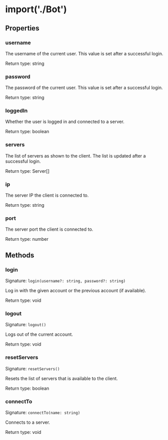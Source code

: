 # import('./Bot')



## Properties

### username
<p>The username of the current user. This value is set after a successful login.</p>


Return type: string

### password
<p>The password of the current user. This value is set after a successful login.</p>


Return type: string

### loggedIn
<p>Whether the user is logged in and connected to a server.</p>


Return type: boolean

### servers
<p>The list of servers as shown to the client. The list is updated after a successful login.</p>


Return type: Server[]

### ip
<p>The server IP the client is connected to.</p>


Return type: string

### port
<p>The server port the client is connected to.</p>


Return type: number

## Methods

### login
Signature: `login(username?: string, password?: string)`

Log in with the given account or the previous account (if available).


Return type: void

### logout
Signature: `logout()`

Logs out of the current account.


Return type: void

### resetServers
Signature: `resetServers()`

Resets the list of servers that is available to the client.


Return type: boolean

### connectTo
Signature: `connectTo(name: string)`

Connects to a server.


Return type: void